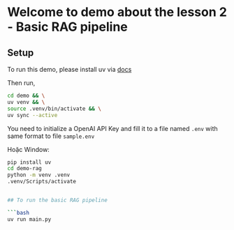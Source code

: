 # Welcome to demo about the lesson 2 - Basic RAG pipeline

## Setup

To run this demo, please install uv via [docs](https://docs.astral.sh/uv/getting-started/installation/)

Then run,
```bash
cd demo && \
uv venv && \
source .venv/bin/activate && \
uv sync --active
```

You need to initialize a OpenAI API Key and fill it to a file named `.env` with same format to file `sample.env`

Hoặc Window: 
```bash
pip install uv
cd demo-rag 
python -m venv .venv
.venv/Scripts/activate


## To run the basic RAG pipeline

```bash
uv run main.py
```
